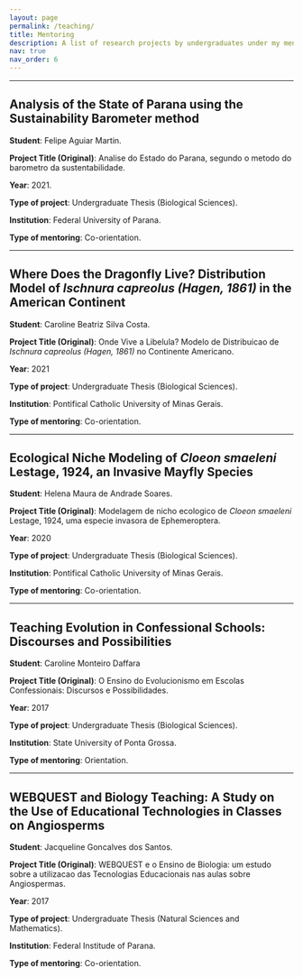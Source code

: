 ```yaml
---
layout: page
permalink: /teaching/
title: Mentoring
description: A list of research projects by undergraduates under my mentorship.
nav: true
nav_order: 6
---
```


------------------------------------------------------------------------

## Analysis of the State of Parana using the Sustainability Barometer method

**Student**: Felipe Aguiar Martin.

**Project Title (Original)**: Analise do Estado do Parana, segundo o metodo do barometro da sustentabilidade.

**Year**: 2021.

**Type of project**: Undergraduate Thesis (Biological Sciences).

**Institution**: Federal University of Parana.

**Type of mentoring**: Co-orientation.

------------------------------------------------------------------------

## Where Does the Dragonfly Live? Distribution Model of *Ischnura capreolus (Hagen, 1861)* in the American Continent

**Student**: Caroline Beatriz Silva Costa.

**Project Title (Original)**: Onde Vive a Libelula? Modelo de Distribuicao de *Ischnura capreolus (Hagen, 1861)* no Continente Americano.

**Year**: 2021

**Type of project**: Undergraduate Thesis (Biological Sciences).

**Institution**: Pontifical Catholic University of Minas Gerais.

**Type of mentoring**: Co-orientation.

------------------------------------------------------------------------

## Ecological Niche Modeling of *Cloeon smaeleni* Lestage, 1924, an Invasive Mayfly Species

**Student**: Helena Maura de Andrade Soares.

**Project Title (Original)**: Modelagem de nicho ecologico de *Cloeon smaeleni* Lestage, 1924, uma especie invasora de Ephemeroptera.

**Year**: 2020

**Type of project**: Undergraduate Thesis (Biological Sciences).

**Institution**: Pontifical Catholic University of Minas Gerais.

**Type of mentoring**: Co-orientation.

------------------------------------------------------------------------

## Teaching Evolution in Confessional Schools: Discourses and Possibilities

**Student**: Caroline Monteiro Daffara

**Project Title (Original)**: O Ensino do Evolucionismo em Escolas Confessionais: Discursos e Possibilidades.

**Year**: 2017

**Type of project**: Undergraduate Thesis (Biological Sciences).

**Institution**: State University of Ponta Grossa.

**Type of mentoring**: Orientation.

------------------------------------------------------------------------

## WEBQUEST and Biology Teaching: A Study on the Use of Educational Technologies in Classes on Angiosperms

**Student**: Jacqueline Goncalves dos Santos.

**Project Title (Original)**: WEBQUEST e o Ensino de Biologia: um estudo sobre a utilizacao das Tecnologias Educacionais nas aulas sobre Angiospermas.

**Year**: 2017

**Type of project**: Undergraduate Thesis (Natural Sciences and Mathematics).

**Institution**: Federal Institude of Parana.

**Type of mentoring**: Co-orientation.
